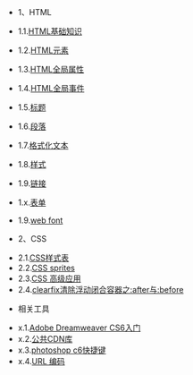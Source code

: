 * 1、HTML
 - 1.1.[HTML基础知识](1.1.md)
 - 1.2.[HTML元素](1.2.md)
 - 1.3.[HTML全局属性](1.3.md)
 - 1.4.[HTML全局事件](1.4.md)
 - 1.5.[标题](1.5.md)
 - 1.6.[段落](1.6.md)
 - 1.7.[格式化文本](1.7.md)
 - 1.8.[样式](1.8.md)
 - 1.9.[链接](1.9.md)
 - 1.x.[表单](1.x.md)

 - 1.9.[web font](1.9.md)
* 2、CSS
 - 2.1.[CSS样式表](2.1.md)
 - 2.2.[CSS sprites](2.2.md)
 - 2.3.[CSS 高级应用](2.3.md)
 - 2.4.[clearfix清除浮动闭合容器之:after与:before](2.4.md)
* 相关工具
 - x.1.[Adobe Dreamweaver CS6入门](x.1.md)
 - x.2.[公共CDN库](x.2.md)
 - x.3.[photoshop c6快捷键](x.3.md)
 - x.4.[URL 编码](x.4.md)
